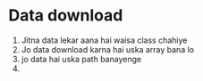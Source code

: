 
# Data download
1. Jitna data lekar aana hai waisa class chahiye
2. Jo data download karna hai uska array bana lo
3. jo data hai uska path banayenge
4. 
